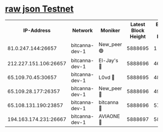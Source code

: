 [raw json Testnet](https://rpc-check.bcat.stavr.tech/bcat/rpc-bcat-result.json)
=


<table><tr><th>IP-Address</th><th>Network</th><th>Moniker</th><th>Latest Block Height</th><th>Earliest Block Height</th><th>Catching Up</th><th>Tx Index</th><th>Voting Power</th><th>Scan Time</th></tr><tr><td>81.0.247.144:26657</td><td>bitcanna-dev-1</td><td>New_peer 🟢</td><td>5888695</td><td>1</td><td>False</td><td>on</td><td>0</td><td>2024-01-08T21:49:15.488783365UTC</td></tr><tr><td>212.227.151.106:26657</td><td>bitcanna-dev-1</td><td>El-Jay's 🔴</td><td>5888696</td><td>4670391</td><td>False</td><td>on</td><td>2218164</td><td>2024-01-08T21:49:22.301461815UTC</td></tr><tr><td>65.109.70.45:30657</td><td>bitcanna-dev-1</td><td>L0vd 🔴</td><td>5888695</td><td>4828155</td><td>False</td><td>on</td><td>7920</td><td>2024-01-08T21:49:15.843048087UTC</td></tr><tr><td>65.109.28.177:26357</td><td>bitcanna-dev-1</td><td>New_peer 🔴</td><td>5888696</td><td>4952911</td><td>False</td><td>on</td><td>2237067</td><td>2024-01-08T21:49:22.770322374UTC</td></tr><tr><td>65.108.131.190:23857</td><td>bitcanna-dev-1</td><td>bitcanna 🔴</td><td>5888696</td><td>5788696</td><td>False</td><td>off</td><td>82368</td><td>2024-01-08T21:49:23.122566521UTC</td></tr><tr><td>194.163.174.231:26667</td><td>bitcanna-dev-1</td><td>AVIAONE 🔴</td><td>5888697</td><td>5874301</td><td>False</td><td>on</td><td>1949865</td><td>2024-01-08T21:49:29.642472352UTC</td></tr></table>